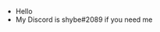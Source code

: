 - Hello
- My Discord is shybe#2089 if you need me
<!---
shybest/shybest is a ✨ special ✨ repository because its `README.md` (this file) appears on your GitHub profile.
You can click the Preview link to take a look at your changes.
--->
